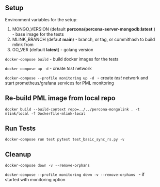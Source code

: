## Setup ##

Environment variables for  the setup:
1) MONGO_VERSION (default **percona/percona-server-mongodb:latest** ) - base image for the tests
2) MLINK_BRANCH (defaut **main**) - branch, or tag, or commithash to build mlink from
3) GO_VER (default **latest**) - golang version

```docker-compose build``` - build docker images for the tests

```docker-compose up -d``` - create *test* network

```docker-compose --profile monitoring up -d ``` - create *test* network and start prometheus/grafana services for PML monitoring

## Re-build PML image from local repo ##

```docker build --build-context repo=../../percona-mongolink . -t mlink/local -f Dockerfile-mlink-local```

## Run Tests ##

```docker-compose run test pytest test_basic_sync_rs.py -v```

## Cleanup ##

```docker-compose down -v --remove-orphans```

```docker-compose --profile monitoring down -v --remove-orphans ``` - if started with monitoring option
